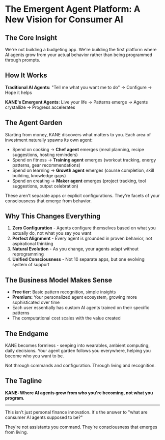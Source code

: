 # The Emergent Agent Platform: A New Vision for Consumer AI

## The Core Insight

We're not building a budgeting app. We're building the first platform where AI agents grow from your actual behavior rather than being programmed through prompts.

## How It Works

**Traditional AI Agents:** 
"Tell me what you want me to do" → Configure → Hope it helps

**KANE's Emergent Agents:**
Live your life → Patterns emerge → Agents crystallize → Progress accelerates

## The Agent Garden

Starting from money, KANE discovers what matters to you. Each area of investment naturally spawns its own agent:

- Spend on cooking → **Chef agent** emerges (meal planning, recipe suggestions, hosting reminders)
- Spend on fitness → **Training agent** emerges (workout tracking, energy patterns, gear recommendations)  
- Spend on learning → **Growth agent** emerges (course completion, skill building, knowledge gaps)
- Spend on creating → **Maker agent** emerges (project tracking, tool suggestions, output celebration)

These aren't separate apps or explicit configurations. They're facets of your consciousness that emerge from behavior.

## Why This Changes Everything

1. **Zero Configuration** - Agents configure themselves based on what you actually do, not what you say you want
2. **Perfect Alignment** - Every agent is grounded in proven behavior, not aspirational thinking
3. **Natural Evolution** - As you change, your agents adapt without reprogramming
4. **Unified Consciousness** - Not 10 separate apps, but one evolving system of support

## The Business Model Makes Sense

- **Free tier:** Basic pattern recognition, simple insights
- **Premium:** Your personalized agent ecosystem, growing more sophisticated over time
- Each user essentially has custom AI agents trained on their specific patterns
- The computational cost scales with the value created

## The Endgame

KANE becomes formless - seeping into wearables, ambient computing, daily decisions. Your agent garden follows you everywhere, helping you become who you want to be.

Not through commands and configuration.
Through living and recognition.

## The Tagline

**KANE: Where AI agents grow from who you're becoming, not what you program.**

---

This isn't just personal finance innovation. It's the answer to "what are consumer AI agents supposed to be?" 

They're not assistants you command. They're consciousness that emerges from living.